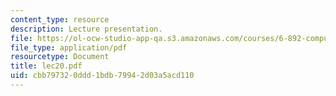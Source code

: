```yaml
---
content_type: resource
description: Lecture presentation.
file: https://ol-ocw-studio-app-qa.s3.amazonaws.com/courses/6-892-computational-models-of-discourse-spring-2004/cbb797320ddd1bdb79942d03a5acd110_lec20.pdf
file_type: application/pdf
resourcetype: Document
title: lec20.pdf
uid: cbb79732-0ddd-1bdb-7994-2d03a5acd110
---
```


